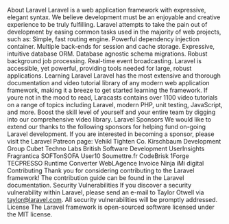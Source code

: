 About Laravel Laravel is a web application framework with expressive, elegant syntax. We believe development must be an enjoyable and creative experience to be truly fulfilling. Laravel attempts to take the pain out of development by easing common tasks used in the majority of web projects, such as: Simple, fast routing engine. Powerful dependency injection container. Multiple back-ends for session and cache storage. Expressive, intuitive database ORM. Database agnostic schema migrations. Robust background job processing. Real-time event broadcasting. Laravel is accessible, yet powerful, providing tools needed for large, robust applications. Learning Laravel Laravel has the most extensive and thorough documentation and video tutorial library of any modern web application framework, making it a breeze to get started learning the framework. If youre not in the mood to read, Laracasts contains over 1100 video tutorials on a range of topics including Laravel, modern PHP, unit testing, JavaScript, and more. Boost the skill level of yourself and your entire team by digging into our comprehensive video library. Laravel Sponsors We would like to extend our thanks to the following sponsors for helping fund on-going Laravel development. If you are interested in becoming a sponsor, please visit the Laravel Patreon page: Vehikl Tighten Co. Kirschbaum Development Group Cubet Techno Labs British Software Development UserInsights Fragrantica SOFTonSOFA User10 Soumettre.fr CodeBrisk 1Forge TECPRESSO Runtime Converter WebLAgence Invoice Ninja iMi digital Contributing Thank you for considering contributing to the Laravel framework! The contribution guide can be found in the Laravel documentation. Security Vulnerabilities If you discover a security vulnerability within Laravel, please send an e-mail to Taylor Otwell via taylor@laravel.com. All security vulnerabilities will be promptly addressed. License The Laravel framework is open-sourced software licensed under the MIT license.